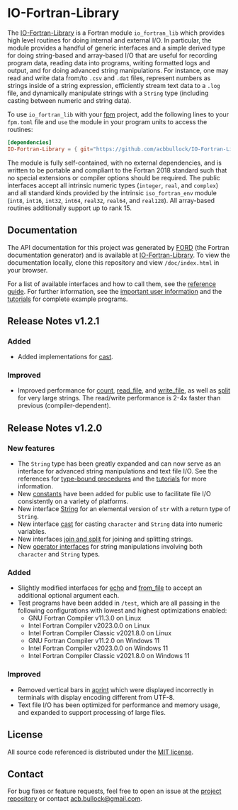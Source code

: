 # IO-Fortran-Library

The [IO-Fortran-Library](https://acbbullock.github.io/IO-Fortran-Library/doc/index.html) is a Fortran module `io_fortran_lib` which provides high level routines for doing internal and external I/O. In particular, the module provides a handful of generic interfaces and a simple derived type for doing string-based and array-based I/O that are useful for recording program data, reading data into programs, writing formatted logs and output, and for doing advanced string manipulations. For instance, one may read and write data from/to `.csv` and `.dat` files, represent numbers as strings inside of a string expression, efficiently stream text data to a `.log` file, and dynamically manipulate strings with a `String` type (including casting between numeric and string data).

To use `io_fortran_lib` with your [fpm](https://github.com/fortran-lang/fpm) project, add the following lines to your `fpm.toml` file and `use` the module in your program units to access the routines:

```toml
[dependencies]
IO-Fortran-Library = { git="https://github.com/acbbullock/IO-Fortran-Library", branch="main" }
```

The module is fully self-contained, with no external dependencies, and is written to be portable and compliant to the Fortran 2018 standard such that no special extensions or compiler options should be required. The public interfaces accept all intrinsic numeric types (`integer`, `real`, and `complex`) and all standard kinds provided by the intrinsic `iso_fortran_env` module (`int8`, `int16`, `int32`, `int64`, `real32`, `real64`, and `real128`). All array-based routines additionally support up to rank 15.

## Documentation

The API documentation for this project was generated by [FORD](https://github.com/Fortran-FOSS-Programmers/ford) (the Fortran documentation generator) and is available at [IO-Fortran-Library](https://acbbullock.github.io/IO-Fortran-Library/doc/index.html). To view the documentation locally, clone this repository and view `/doc/index.html` in your browser.

For a list of available interfaces and how to call them, see the [reference guide](https://acbbullock.github.io/IO-Fortran-Library/doc/page/Ref/index.html). For further information, see the [important user information](https://acbbullock.github.io/IO-Fortran-Library/doc/page/UserInfo/index.html) and the [tutorials](https://acbbullock.github.io/IO-Fortran-Library/doc/page/Examples/index.html) for complete example programs.

## Release Notes v1.2.1

### Added

* Added implementations for [cast](https://acbbullock.github.io/IO-Fortran-Library/doc/page/Ref/cast.html).

### Improved

* Improved performance for [count](https://acbbullock.github.io/IO-Fortran-Library/doc/page/Ref/String-methods.html#count), [read_file](https://acbbullock.github.io/IO-Fortran-Library/doc/page/Ref/String-methods.html#read_file), and [write_file](https://acbbullock.github.io/IO-Fortran-Library/doc/page/Ref/String-methods.html#write_file), as well as [split](https://acbbullock.github.io/IO-Fortran-Library/doc/page/Ref/join-split.html) for very large strings. The read/write performance is 2-4x faster than previous (compiler-dependent).

## Release Notes v1.2.0

### New features

* The `String` type has been greatly expanded and can now serve as an interface for advanced string manipulations and text file I/O. See the references for [type-bound procedures](https://acbbullock.github.io/IO-Fortran-Library/doc/page/Ref/String-methods.html) and the [tutorials](https://acbbullock.github.io/IO-Fortran-Library/doc/page/Examples/index.html) for more information.
* New [constants](https://acbbullock.github.io/IO-Fortran-Library/doc/page/Ref/constants.html) have been added for public use to facilitate file I/O consistently on a variety of platforms.
* New interface [String](https://acbbullock.github.io/IO-Fortran-Library/doc/page/Ref/String.html) for an elemental version of `str` with a return type of `String`.
* New interface [cast](https://acbbullock.github.io/IO-Fortran-Library/doc/page/Ref/cast.html) for casting `character` and `String` data into numeric variables.
* New interfaces [join and split](https://acbbullock.github.io/IO-Fortran-Library/doc/page/Ref/join-split.html) for joining and splitting strings.
* New [operator interfaces](https://acbbullock.github.io/IO-Fortran-Library/doc/page/Ref/operators.html) for string manipulations involving both `character` and `String` types.

### Added

* Slightly modified interfaces for [echo](https://acbbullock.github.io/IO-Fortran-Library/doc/page/Ref/echo.html) and [from_file](https://acbbullock.github.io/IO-Fortran-Library/doc/page/Ref/from_file.html) to accept an additional optional argument each.
* Test programs have been added in `/test`, which are all passing in the following configurations with lowest and highest optimizations enabled:
  * GNU Fortran Compiler v11.3.0 on Linux
  * Intel Fortran Compiler v2023.0.0 on Linux
  * Intel Fortran Compiler Classic v2021.8.0 on Linux
  * GNU Fortran Compiler v11.2.0 on Windows 11
  * Intel Fortran Compiler v2023.0.0 on Windows 11
  * Intel Fortran Compiler Classic v2021.8.0 on Windows 11

### Improved

* Removed vertical bars in [aprint](https://acbbullock.github.io/IO-Fortran-Library/doc/page/Ref/aprint.html) which were displayed incorrectly in terminals with display encoding different from UTF-8.
* Text file I/O has been optimized for performance and memory usage, and expanded to support processing of large files.

## License

All source code referenced is distributed under the [MIT license](https://github.com/acbbullock/IO-Fortran-Library/blob/main/LICENCE).

## Contact

For bug fixes or feature requests, feel free to open an issue at the [project repository](https://github.com/acbbullock/IO-Fortran-Library/issues) or contact [acb.bullock@gmail.com](mailto:acb.bullock@gmail.com).
